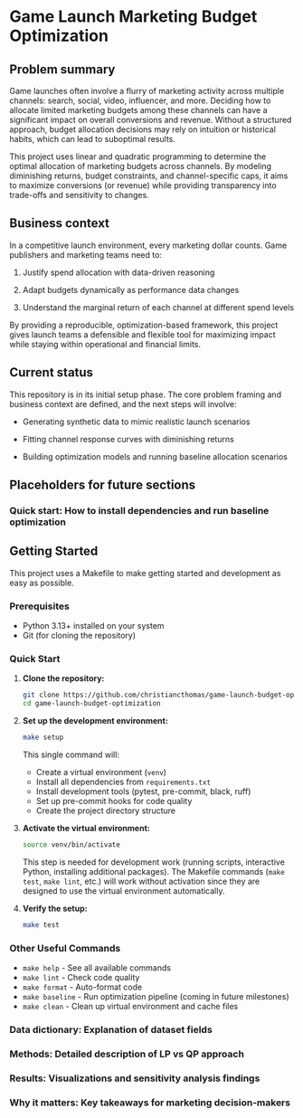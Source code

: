 # Game Launch Marketing Budget Optimization

## Problem summary

Game launches often involve a flurry of marketing activity across multiple
channels: search, social, video, influencer, and more. Deciding how to allocate
limited marketing budgets among these channels can have a significant impact on
overall conversions and revenue. Without a structured approach, budget
allocation decisions may rely on intuition or historical habits, which can lead
to suboptimal results.

This project uses linear and quadratic programming to determine the optimal
allocation of marketing budgets across channels. By modeling diminishing
returns, budget constraints, and channel-specific caps, it aims to maximize
conversions (or revenue) while providing transparency into trade-offs and
sensitivity to changes.

## Business context

In a competitive launch environment, every marketing dollar counts. Game
publishers and marketing teams need to:

1. Justify spend allocation with data-driven reasoning

2. Adapt budgets dynamically as performance data changes

3. Understand the marginal return of each channel at different spend levels

By providing a reproducible, optimization-based framework, this project gives
launch teams a defensible and flexible tool for maximizing impact while staying
within operational and financial limits.

## Current status

This repository is in its initial setup phase. The core problem framing and
business context are defined, and the next steps will involve:

- Generating synthetic data to mimic realistic launch scenarios

- Fitting channel response curves with diminishing returns

- Building optimization models and running baseline allocation scenarios

## Placeholders for future sections

### Quick start: How to install dependencies and run baseline optimization

## Getting Started

This project uses a Makefile to make getting started and development as easy as
possible.

### Prerequisites

- Python 3.13+ installed on your system
- Git (for cloning the repository)

### Quick Start

1. **Clone the repository:**

   ```bash
   git clone https://github.com/christiancthomas/game-launch-budget-optimization.git
   cd game-launch-budget-optimization
   ```

2. **Set up the development environment:**

   ```bash
   make setup
   ```

   This single command will:
   - Create a virtual environment (`venv`)
   - Install all dependencies from `requirements.txt`
   - Install development tools (pytest, pre-commit, black, ruff)
   - Set up pre-commit hooks for code quality
   - Create the project directory structure

3. **Activate the virtual environment:**

   ```bash
   source venv/bin/activate
   ```

   This step is needed for development work (running scripts, interactive
   Python, installing additional packages). The Makefile commands (`make test`,
   `make lint`, etc.) will work without activation since they are designed to
   use the virtual environment automatically.

4. **Verify the setup:**

   ```bash
   make test
   ```

### Other Useful Commands

- `make help` - See all available commands
- `make lint` - Check code quality
- `make format` - Auto-format code
- `make baseline` - Run optimization pipeline (coming in future milestones)
- `make clean` - Clean up virtual environment and cache files

### Data dictionary: Explanation of dataset fields

### Methods: Detailed description of LP vs QP approach

### Results: Visualizations and sensitivity analysis findings

### Why it matters: Key takeaways for marketing decision-makers
